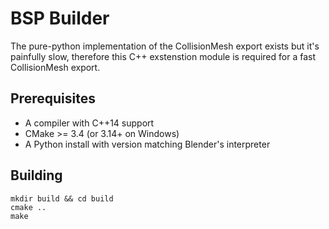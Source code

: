 # BSP Builder
The pure-python implementation of the CollisionMesh export exists but it's painfully slow, therefore this C++ exstenstion module is required for a fast CollisionMesh export.

## Prerequisites
- A compiler with C++14 support
- CMake >= 3.4 (or 3.14+ on Windows)
- A Python install with version matching Blender's interpreter

## Building
```
mkdir build && cd build
cmake ..
make
```